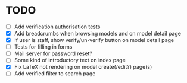 # TODO    
- [ ] Add verification authorisation tests
- [x] Add breadcrumbs when browsing models and on model detail page
- [x] If user is staff, show verify/un-verify button on model detail page
- [ ] Tests for filling in forms
- [ ] Mail server for password reset?
- [ ] Some kind of introductory text on index page
- [x] Fix LaTeX not rendering on model create(/edit?) page(s)
- [ ] Add verified filter to search page
